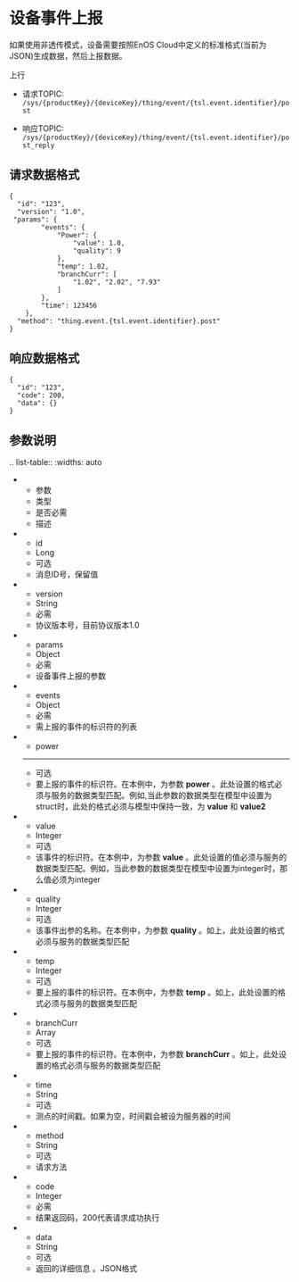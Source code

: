 # 设备事件上报

如果使用非透传模式，设备需要按照EnOS Cloud中定义的标准格式(当前为JSON)生成数据，然后上报数据。

上行
- 请求TOPIC: `/sys/{productKey}/{deviceKey}/thing/event/{tsl.event.identifier}/post`

- 响应TOPIC: `/sys/{productKey}/{deviceKey}/thing/event/{tsl.event.identifier}/post_reply`

## 请求数据格式

```
{
  "id": "123",
  "version": "1.0",
 "params": {
		"events": {
			"Power": {
				"value": 1.0,
				"quality": 9
			},
			"temp": 1.02,
			"branchCurr": [
				"1.02", "2.02", "7.93"
			]
		},
		"time": 123456
	},
  "method": "thing.event.{tsl.event.identifier}.post"
}

```

## 响应数据格式

```
{
  "id": "123",
  "code": 200,
  "data": {}
}
```

## 参数说明

.. list-table::
   :widths: auto

   * - 参数
     - 类型
     - 是否必需
     - 描述
   * - id
     - Long
     - 可选
     - 消息ID号，保留值
   * - version
     - String
     - 必需
     - 协议版本号，目前协议版本1.0
   * - params
     - Object
     - 必需
     - 设备事件上报的参数
   * - events
     - Object
     - 必需
     - 需上报的事件的标识符的列表
   * - power
     -  --
     - 可选
     - 要上报的事件的标识符。在本例中，为参数 **power** 。此处设置的格式必须与服务的数据类型匹配。例如,当此参数的数据类型在模型中设置为struct时，此处的格式必须与模型中保持一致，为 **value** 和 **value2** 
   * - value
     - Integer
     - 可选
     - 该事件的标识符。在本例中，为参数 **value** 。此处设置的值必须与服务的数据类型匹配。例如，当此参数的数据类型在模型中设置为integer时，那么值必须为integer
   * - quality
     - Integer
     - 可选
     - 该事件出参的名称。在本例中，为参数 **quality** 。如上，此处设置的格式必须与服务的数据类型匹配
   * - temp
     - Integer
     - 可选
     - 要上报的事件的标识符。在本例中，为参数 **temp** 。如上，此处设置的格式必须与服务的数据类型匹配
   * - branchCurr
     - Array
     - 可选
     - 要上报的事件的标识符。在本例中，为参数 **branchCurr** 。如上，此处设置的格式必须与服务的数据类型匹配
   * - time
     - String
     - 可选
     - 测点的时间戳。如果为空，时间戳会被设为服务器的时间
   * - method
     - String
     - 可选
     - 请求方法
   * - code
     - Integer
     - 必需
     - 结果返回码，200代表请求成功执行
   * - data
     - String
     - 可选
     - 返回的详细信息 。JSON格式



<!--end-->
